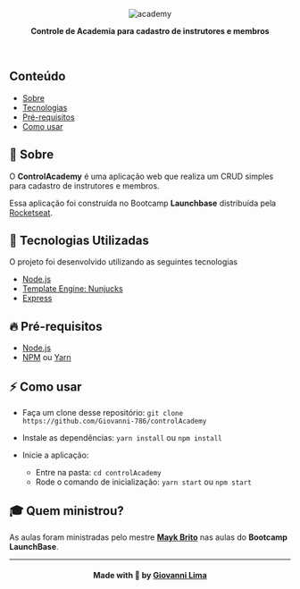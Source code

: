 <p align="center">
  <img src="https://images.unsplash.com/photo-1534438327276-14e5300c3a48?ixid=MXwxMjA3fDB8MHxwaG90by1wYWdlfHx8fGVufDB8fHw%3D&ixlib=rb-1.2.1&auto=format&fit=crop&w=750&q=80" alt="academy" />
</p>

<p align="center">
    <b>Controle de Academia para cadastro de instrutores e membros</b>
</p>

<br />


## Conteúdo

- [Sobre](#sobre)
- [Tecnologias](#tecnologias-utilizadas)
- [Pré-requisitos](#pre-requisitos)
- [Como usar](#como-usar)


<a id="sobre"></a>

## :bookmark: Sobre

O <strong>ControlAcademy</strong> é uma aplicação web que realiza um CRUD simples para cadastro de instrutores e membros.

Essa aplicação foi construída no Bootcamp <strong>Launchbase</strong> distribuída pela [Rocketseat](https://rocketseat.com.br/).

<a id="tecnologias-utilizadas"></a>

## :rocket: Tecnologias Utilizadas

O projeto foi desenvolvido utilizando as seguintes tecnologias


- [Node.js](https://nodejs.org/en/)
- [Template Engine: Nunjucks](https://mozilla.github.io/nunjucks/)
- [Express](https://expressjs.com/pt-br/)



<a id="pre-requisitos"></a>

## :fire: **Pré-requisitos**

- [Node.js](https://nodejs.org/en/)
- [NPM](https://www.npmjs.com/) ou [Yarn](https://yarnpkg.com/)


<a id="como-usar"></a>

## :zap: Como usar

- Faça um clone desse repositório: `git clone https://github.com/Giovanni-786/controlAcademy`
- Instale as dependências: `yarn install` ou `npm install`
- Inicie a aplicação:

    - Entre na pasta: `cd controlAcademy`
    - Rode o comando de inicialização: `yarn start` ou `npm start`



## :mortar_board: Quem ministrou?

As aulas foram ministradas pelo mestre **[Mayk Brito](https://github.com/maykbrito)** nas aulas do **Bootcamp LaunchBase**.

---

<h4 align=center>Made with 💙 by <a href="https://www.linkedin.com/in/giovanni-sena/">Giovanni Lima</a></h4>
